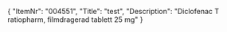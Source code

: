 {
  "ItemNr": "004551",
  "Title": "test",
  "Description": "Diclofenac T ratiopharm, filmdragerad tablett 25 mg"
}
